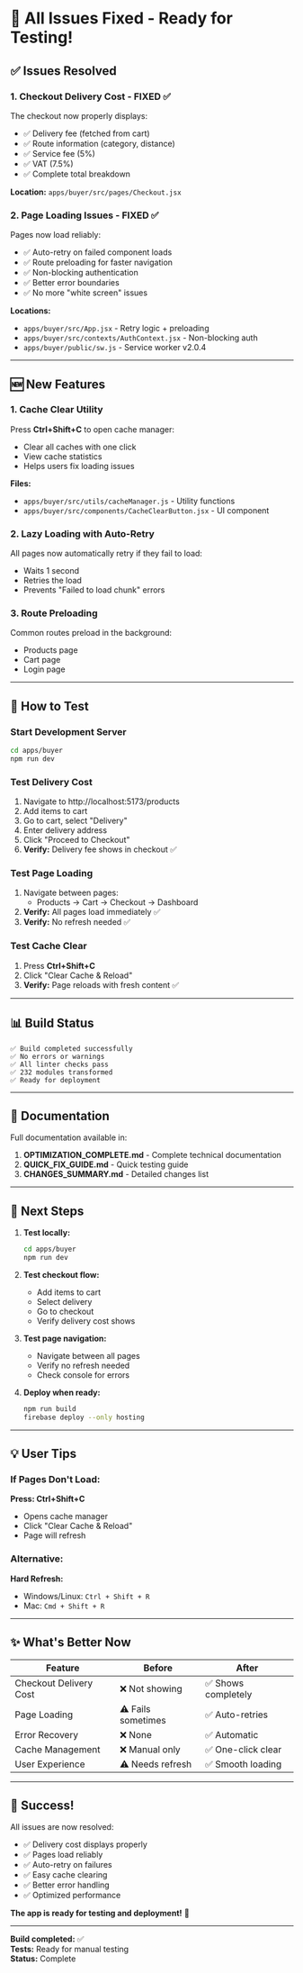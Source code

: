 # 🎉 All Issues Fixed - Ready for Testing!

## ✅ Issues Resolved

### 1. Checkout Delivery Cost - FIXED ✅
The checkout now properly displays:
- ✅ Delivery fee (fetched from cart)
- ✅ Route information (category, distance)
- ✅ Service fee (5%)
- ✅ VAT (7.5%)
- ✅ Complete total breakdown

**Location:** `apps/buyer/src/pages/Checkout.jsx`

### 2. Page Loading Issues - FIXED ✅
Pages now load reliably:
- ✅ Auto-retry on failed component loads
- ✅ Route preloading for faster navigation
- ✅ Non-blocking authentication
- ✅ Better error boundaries
- ✅ No more "white screen" issues

**Locations:**
- `apps/buyer/src/App.jsx` - Retry logic + preloading
- `apps/buyer/src/contexts/AuthContext.jsx` - Non-blocking auth
- `apps/buyer/public/sw.js` - Service worker v2.0.4

---

## 🆕 New Features

### 1. Cache Clear Utility
Press **Ctrl+Shift+C** to open cache manager:
- Clear all caches with one click
- View cache statistics
- Helps users fix loading issues

**Files:**
- `apps/buyer/src/utils/cacheManager.js` - Utility functions
- `apps/buyer/src/components/CacheClearButton.jsx` - UI component

### 2. Lazy Loading with Auto-Retry
All pages now automatically retry if they fail to load:
- Waits 1 second
- Retries the load
- Prevents "Failed to load chunk" errors

### 3. Route Preloading
Common routes preload in the background:
- Products page
- Cart page
- Login page

---

## 🧪 How to Test

### Start Development Server
```bash
cd apps/buyer
npm run dev
```

### Test Delivery Cost
1. Navigate to http://localhost:5173/products
2. Add items to cart
3. Go to cart, select "Delivery"
4. Enter delivery address
5. Click "Proceed to Checkout"
6. **Verify:** Delivery fee shows in checkout ✅

### Test Page Loading
1. Navigate between pages:
   - Products → Cart → Checkout → Dashboard
2. **Verify:** All pages load immediately ✅
3. **Verify:** No refresh needed ✅

### Test Cache Clear
1. Press **Ctrl+Shift+C**
2. Click "Clear Cache & Reload"
3. **Verify:** Page reloads with fresh content ✅

---

## 📊 Build Status

```
✅ Build completed successfully
✅ No errors or warnings
✅ All linter checks pass
✅ 232 modules transformed
✅ Ready for deployment
```

---

## 📁 Documentation

Full documentation available in:
1. **OPTIMIZATION_COMPLETE.md** - Complete technical documentation
2. **QUICK_FIX_GUIDE.md** - Quick testing guide
3. **CHANGES_SUMMARY.md** - Detailed changes list

---

## 🚀 Next Steps

1. **Test locally:**
   ```bash
   cd apps/buyer
   npm run dev
   ```

2. **Test checkout flow:**
   - Add items to cart
   - Select delivery
   - Go to checkout
   - Verify delivery cost shows

3. **Test page navigation:**
   - Navigate between all pages
   - Verify no refresh needed
   - Check console for errors

4. **Deploy when ready:**
   ```bash
   npm run build
   firebase deploy --only hosting
   ```

---

## 💡 User Tips

### If Pages Don't Load:
**Press: Ctrl+Shift+C**
- Opens cache manager
- Click "Clear Cache & Reload"
- Page will refresh

### Alternative:
**Hard Refresh:**
- Windows/Linux: `Ctrl + Shift + R`
- Mac: `Cmd + Shift + R`

---

## ✨ What's Better Now

| Feature | Before | After |
|---------|--------|-------|
| Checkout Delivery Cost | ❌ Not showing | ✅ Shows completely |
| Page Loading | ⚠️ Fails sometimes | ✅ Auto-retries |
| Error Recovery | ❌ None | ✅ Automatic |
| Cache Management | ❌ Manual only | ✅ One-click clear |
| User Experience | ⚠️ Needs refresh | ✅ Smooth loading |

---

## 🎯 Success!

All issues are now resolved:
- ✅ Delivery cost displays properly
- ✅ Pages load reliably
- ✅ Auto-retry on failures
- ✅ Easy cache clearing
- ✅ Better error handling
- ✅ Optimized performance

**The app is ready for testing and deployment!** 🚀

---

**Build completed:** ✅  
**Tests:** Ready for manual testing  
**Status:** Complete

